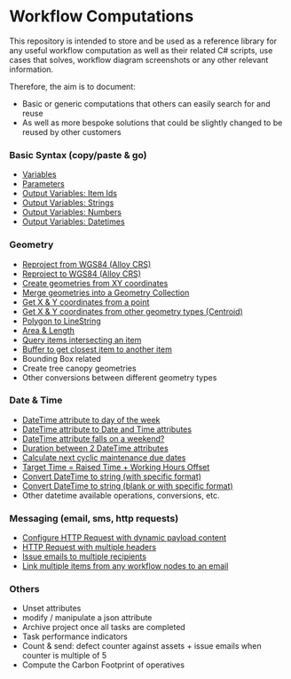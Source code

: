 # Workflow Computations

This repository is intended to store and be used as a reference library for any useful workflow computation as well as their related C# scripts, use cases that solves, workflow diagram screenshots or any other relevant information.

Therefore, the aim is to document:
- Basic or generic computations that others can easily search for and reuse 
- As well as more bespoke solutions that could be slightly changed to be reused by other customers

### Basic Syntax (copy/paste & go)
- [Variables](Basic%20Syntax/Variables.md)
- [Parameters](Basic%20Syntax/Parameters.md)
- [Output Variables: Item Ids](Basic%20Syntax/Output%20Variables%3A%20Item%20IDs.md)
- [Output Variables: Strings](Basic%20Syntax/Output%20Variables%3A%20Strings.md)
- [Output Variables: Numbers](Basic%20Syntax/Output%20Variables%3A%20Numbers.md)
- [Output Variables: Datetimes](Basic%20Syntax/Output%20Variables%3A%20Datetimes.md)

### Geometry
- [Reproject from WGS84 (Alloy CRS)](Geometry/Reproject%20from%20WGS84.md)
- [Reproject to WGS84 (Alloy CRS)](Geometry/Reproject%20to%20WGS84.md)
- [Create geometries from XY coordinates](Geometry/Create%20geometries%20from%20XY%20coordinates.md)
- [Merge geometries into a Geometry Collection](Geometry/Merge%20geometries%20into%20a%20Geometry%20Collection.md)
- [Get X & Y coordinates from a point](Geometry/Get%20X%20&%20Y%20coordinates%20from%20a%20point.md)
- [Get X & Y coordinates from other geometry types (Centroid)](Geometry/Get%20X%20&%20Y%20coordinates%20from%20other%20geometry%20types.md)
- [Polygon to LineString](Geometry/Polygon%20to%20LineString.md)
- [Area & Length](Geometry/Area%20%26%20Length.md)
- [Query items intersecting an item](Geometry/Query%20items%20intersecting%20an%20item.md)
- [Buffer to get closest item to another item](Geometry/Buffer%20to%20Get%20Closest%20Items.md)
- Bounding Box related
- Create tree canopy geometries
- Other conversions between different geometry types

### Date & Time
- [DateTime attribute to day of the week](Dates/DateTime%20attribute%20to%20day%20of%20the%20week.md)
- [DateTime attribute to Date and Time attributes](Dates/DateTime%20attribute%20to%20Date%20and%20Time%20attributes.md)
- [DateTime attribute falls on a weekend?](Dates/DateTime%20attribute%20falls%20on%20a%20weekend%3F.md)
- [Duration between 2 DateTime attributes](Dates/Duration%20between%202%20DateTime%20attributes.md)
- [Calculate next cyclic maintenance due dates](Dates/Calculate%20next%20cyclic%20maintenance%20due%20dates.md)
- [Target Time = Raised Time + Working Hours Offset](Dates/Target%20Time%20=%20Raised%20Time%20+%20Working%20Days%20Offset.md)
- [Convert DateTime to string (with specific format)](Dates/DateTime%20to%20String%20(formats).md)
- [Convert DateTime to string (blank or with specific format)](Dates/Convert%20DateTime%20to%20string%20(blank%20or%20with%20specific%20format).md)
- Other datetime available operations, conversions, etc.

### Messaging (email, sms, http requests)
- [Configure HTTP Request with dynamic payload content](Messaging/Configure%20HTTP%20Request%20with%20dynamic%20payload%20content.md)
- [HTTP Request with multiple headers](Messaging/HTTP%20Request%20with%20multiple%20headers.md)
- [Issue emails to multiple recipients](Messaging/Issue%20emails%20to%20multiple%20recipients.md)
- [Link multiple items from any workflow nodes to an email](Messaging/Link%20multiple%20items%20from%20any%20workflow%20nodes%20to%20an%20email.md)

### Others
- Unset attributes
- modify / manipulate a json attribute
- Archive project once all tasks are completed
- Task performance indicators
- Count & send: defect counter against assets + issue emails when counter is multiple of 5
- Compute the Carbon Footprint of operatives

